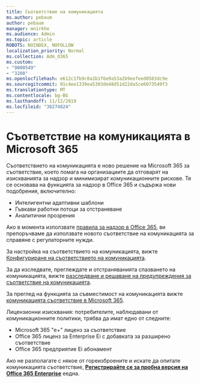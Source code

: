```yaml
---
title: Съответствие на комуникацията
ms.author: pebaum
author: pebaum
manager: mnirkhe
ms.audience: Admin
ms.topic: article
ROBOTS: NOINDEX, NOFOLLOW
localization_priority: Normal
ms.collection: Adm_O365
ms.custom:
- "9000549"
- "3208"
ms.openlocfilehash: e612c1fb9c0a1b1f6e9a53a2b9eefeed0583dc9e
ms.sourcegitcommit: 01c4ee1339ea5303de48d51d22da5ce6073549f3
ms.translationtype: MT
ms.contentlocale: bg-BG
ms.lasthandoff: 11/12/2019
ms.locfileid: "38274824"
---
```

# <a name="communication-compliance-in-microsoft-365"></a>Съответствие на комуникацията в Microsoft 365

Съответствието на комуникацията е ново решение на Microsoft 365 за съответствие, което помага на организациите да отговарят на изискванията за надзор и минимизират комуникационните рискове. Тя се основава на функцията за надзор в Office 365 и съдържа нови подобрения, включително:

- Интелигентни адаптивни шаблони
- Гъвкави работни потоци за отстраняване
- Аналитични прозрения

Ако в момента използвате [правила за надзор в Office 365](https://docs.microsoft.com/microsoft-365/compliance/supervision-policies), ви препоръчваме да използвате новото съответствие на комуникацията за справяне с регулаторните нужди.

За настройка на съответствието на комуникацията, вижте [Конфигуриране на съответствието на комуникацията](https://docs.microsoft.com/microsoft-365/compliance/communication-compliance-configure).

За да изследвате, преглеждате и отстраняванията спазването на комуникацията, вижте [разследване и решаване на предупреждения за съответствие на комуникацията](https://docs.microsoft.com/microsoft-365/compliance/communication-compliance-investigate-remediate).

За преглед на функцията за съвместимост на комуникацията вижте [комуникацията съответствие в Microsoft 365](https://docs.microsoft.com/microsoft-365/compliance/communication-compliance).

Лицензионни изисквания: потребителите, наблюдавани от комуникационните политики, трябва да имат едно от следните:

- Microsoft 365 "е+" лиценз за съответствие
- Office 365 лиценз за Enterprise Еi с добавката за разширено съответствие
- Office 365 предприятие Еi абонамент

Ако не разполагате с някое от гореизброените и искате да опитате комуникацията съответствие, **[Регистрирайте се за пробна версия на Office 365 Enterprise](https://go.microsoft.com/fwlink/p/?LinkID=698279)** еедна.